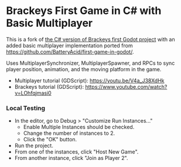 # Brackeys First Game in C# with Basic Multiplayer

This is a fork of [the C# version of Brackeys first Godot project](https://github.com/brackeys-godot-csharp/first-game-in-godot) with an added basic multiplayer implementation ported from https://github.com/BatteryAcid/first-game-in-godot/.

Uses MultiplayerSynchronizer, MultiplayerSpawner, and RPCs to sync player position, animation, and the moving platform in the game.

- Multiplayer tutorial (GDScript): https://youtu.be/V4a_J38XdHk
- Brackeys tutorial (GDScript): https://www.youtube.com/watch?v=LOhfqjmasi0

### Local Testing

- In the editor, go to Debug > "Customize Run Instances..."
  - Enable Multiple Instances should be checked.
  - Change the number of instances to 2.
  - Click the "OK" button.
- Run the project.
- From one of the instances, click "Host New Game".
- From another instance, click "Join as Player 2".

